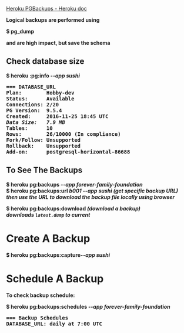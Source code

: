 [Heroku PGBackups - Heroku doc](https://devcenter.heroku.com/articles/heroku-postgres-backups)

<b>Logical backups are performed using  

$ <b>pg_dump</b>  

and are high impact,  but save the schema


<h2>Check database size</h2>
$ <b>heroku :pg:info</b> <em>--app sushi</em>
<pre>
=== DATABASE_URL
Plan:        Hobby-dev
Status:      Available
Connections: 2/20
PG Version:  9.5.4
Created:     2016-11-25 18:45 UTC
<b><em>Data Size:   7.9 MB</em></b>
Tables:      10
Rows:        26/10000 (In compliance)
Fork/Follow: Unsupported
Rollback:    Unsupported
Add-on:      postgresql-horizontal-86688
</pre>

<h2>To See The Backups</h2>

$ <b>heroku pg:backups</b> <em>--app forever-family-foundation</em>  
$ <b>heroku pg:backups:url</b> <em>b001 --app sushi</em>   <em>(get specific backup URL)</em>  
<em>then use the URL to download the backup file locally using browser</em>

$ <b>heroku pg:backups:download</b>    <em>(download a backup)</em>  
<em>downloads `latest.dump` to current</em>  


<h1>Create A Backup</h1>   

$ <b>heroku pg:backups:capture</b><em>--app sushi</em>


<h1>Schedule A Backup</h1>
To check backup schedule:  

$ <b>heroku pg:backups:schedules</b> <em>--app forever-family-foundation</em>
<pre>
=== Backup Schedules
DATABASE_URL: daily at 7:00 UTC
</pre>
